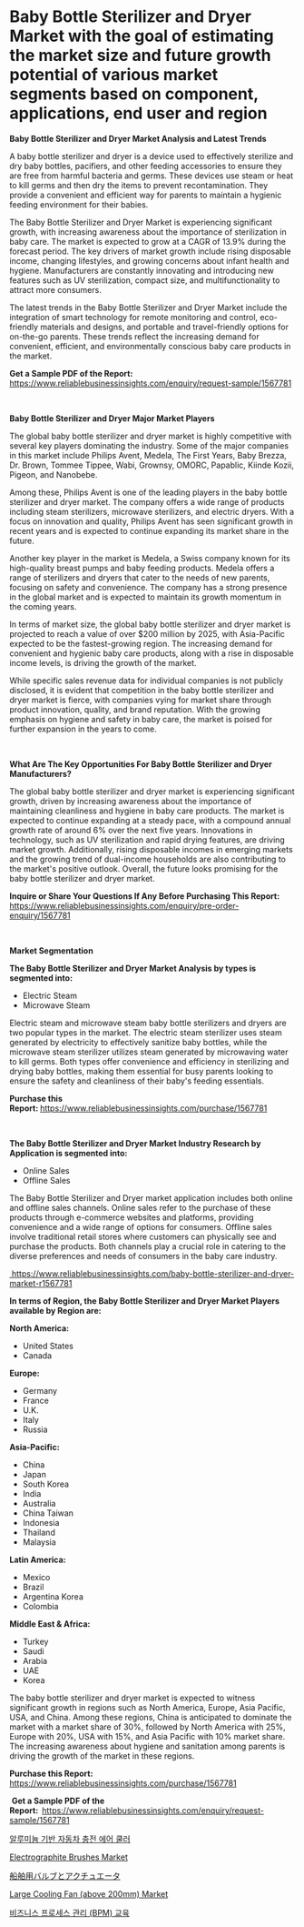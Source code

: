 <p><h1>Baby Bottle Sterilizer and Dryer Market with the goal of estimating the market size and future growth potential of various market segments based on component, applications, end user and region</h1></p><p><strong>Baby Bottle Sterilizer and Dryer Market Analysis and Latest Trends</strong></p>
<p><p>A baby bottle sterilizer and dryer is a device used to effectively sterilize and dry baby bottles, pacifiers, and other feeding accessories to ensure they are free from harmful bacteria and germs. These devices use steam or heat to kill germs and then dry the items to prevent recontamination. They provide a convenient and efficient way for parents to maintain a hygienic feeding environment for their babies.</p><p>The Baby Bottle Sterilizer and Dryer Market is experiencing significant growth, with increasing awareness about the importance of sterilization in baby care. The market is expected to grow at a CAGR of 13.9% during the forecast period. The key drivers of market growth include rising disposable income, changing lifestyles, and growing concerns about infant health and hygiene. Manufacturers are constantly innovating and introducing new features such as UV sterilization, compact size, and multifunctionality to attract more consumers.</p><p>The latest trends in the Baby Bottle Sterilizer and Dryer Market include the integration of smart technology for remote monitoring and control, eco-friendly materials and designs, and portable and travel-friendly options for on-the-go parents. These trends reflect the increasing demand for convenient, efficient, and environmentally conscious baby care products in the market.</p></p>
<p><strong>Get a Sample PDF of the Report:&nbsp;</strong> <a href="https://www.reliablebusinessinsights.com/enquiry/request-sample/1567781">https://www.reliablebusinessinsights.com/enquiry/request-sample/1567781</a></p>
<p>&nbsp;</p>
<p><strong>Baby Bottle Sterilizer and Dryer Major Market Players</strong></p>
<p><p>The global baby bottle sterilizer and dryer market is highly competitive with several key players dominating the industry. Some of the major companies in this market include Philips Avent, Medela, The First Years, Baby Brezza, Dr. Brown, Tommee Tippee, Wabi, Grownsy, OMORC, Papablic, Kiinde Kozii, Pigeon, and Nanobebe.</p><p>Among these, Philips Avent is one of the leading players in the baby bottle sterilizer and dryer market. The company offers a wide range of products including steam sterilizers, microwave sterilizers, and electric dryers. With a focus on innovation and quality, Philips Avent has seen significant growth in recent years and is expected to continue expanding its market share in the future.</p><p>Another key player in the market is Medela, a Swiss company known for its high-quality breast pumps and baby feeding products. Medela offers a range of sterilizers and dryers that cater to the needs of new parents, focusing on safety and convenience. The company has a strong presence in the global market and is expected to maintain its growth momentum in the coming years.</p><p>In terms of market size, the global baby bottle sterilizer and dryer market is projected to reach a value of over $200 million by 2025, with Asia-Pacific expected to be the fastest-growing region. The increasing demand for convenient and hygienic baby care products, along with a rise in disposable income levels, is driving the growth of the market.</p><p>While specific sales revenue data for individual companies is not publicly disclosed, it is evident that competition in the baby bottle sterilizer and dryer market is fierce, with companies vying for market share through product innovation, quality, and brand reputation. With the growing emphasis on hygiene and safety in baby care, the market is poised for further expansion in the years to come.</p></p>
<p>&nbsp;</p>
<p><strong>What Are The Key Opportunities For Baby Bottle Sterilizer and Dryer Manufacturers?</strong></p>
<p><p>The global baby bottle sterilizer and dryer market is experiencing significant growth, driven by increasing awareness about the importance of maintaining cleanliness and hygiene in baby care products. The market is expected to continue expanding at a steady pace, with a compound annual growth rate of around 6% over the next five years. Innovations in technology, such as UV sterilization and rapid drying features, are driving market growth. Additionally, rising disposable incomes in emerging markets and the growing trend of dual-income households are also contributing to the market's positive outlook. Overall, the future looks promising for the baby bottle sterilizer and dryer market.</p></p>
<p><strong>Inquire or Share Your Questions If Any Before Purchasing This Report:</strong> <a href="https://www.reliablebusinessinsights.com/enquiry/pre-order-enquiry/1567781">https://www.reliablebusinessinsights.com/enquiry/pre-order-enquiry/1567781</a></p>
<p>&nbsp;</p>
<p><strong>Market Segmentation</strong></p>
<p><strong>The Baby Bottle Sterilizer and Dryer Market Analysis by types is segmented into:</strong></p>
<p><ul><li>Electric Steam</li><li>Microwave Steam</li></ul></p>
<p><p>Electric steam and microwave steam baby bottle sterilizers and dryers are two popular types in the market. The electric steam sterilizer uses steam generated by electricity to effectively sanitize baby bottles, while the microwave steam sterilizer utilizes steam generated by microwaving water to kill germs. Both types offer convenience and efficiency in sterilizing and drying baby bottles, making them essential for busy parents looking to ensure the safety and cleanliness of their baby's feeding essentials.</p></p>
<p><strong>Purchase this Report:&nbsp;</strong><a href="https://www.reliablebusinessinsights.com/purchase/1567781">https://www.reliablebusinessinsights.com/purchase/1567781</a></p>
<p>&nbsp;</p>
<p><strong>The Baby Bottle Sterilizer and Dryer Market Industry Research by Application is segmented into:</strong></p>
<p><ul><li>Online Sales</li><li>Offline Sales</li></ul></p>
<p><p>The Baby Bottle Sterilizer and Dryer market application includes both online and offline sales channels. Online sales refer to the purchase of these products through e-commerce websites and platforms, providing convenience and a wide range of options for consumers. Offline sales involve traditional retail stores where customers can physically see and purchase the products. Both channels play a crucial role in catering to the diverse preferences and needs of consumers in the baby care industry.</p></p>
<p><a href="https://www.reliablebusinessinsights.com/baby-bottle-sterilizer-and-dryer-market-r1567781">&nbsp;https://www.reliablebusinessinsights.com/baby-bottle-sterilizer-and-dryer-market-r1567781</a></p>
<p><strong>In terms of Region, the Baby Bottle Sterilizer and Dryer Market Players available by Region are:</strong></p>
<p>
    <p> <strong> North America: </strong>
        <ul>
            <li>United States</li>
            <li>Canada</li>
        </ul>
        </p> 
    <p> <strong> Europe: </strong>
        <ul>
            <li>Germany</li>
            <li>France</li>
            <li>U.K.</li>
            <li>Italy</li>
            <li>Russia</li>
        </ul>
        </p> 
    <p> <strong> Asia-Pacific: </strong>
        <ul>
            <li>China</li>
            <li>Japan</li>
            <li>South Korea</li>
            <li>India</li>
            <li>Australia</li>
            <li>China Taiwan</li>
            <li>Indonesia</li>
            <li>Thailand</li>
            <li>Malaysia</li>
        </ul>
        </p> 
    <p> <strong> Latin America: </strong>
        <ul>
            <li>Mexico</li>
            <li>Brazil</li>
            <li>Argentina Korea</li>
            <li>Colombia</li>
        </ul>
        </p> 
    <p> <strong> Middle East & Africa: </strong>
        <ul>
            <li>Turkey</li>
            <li>Saudi</li>
            <li>Arabia</li>
            <li>UAE</li>
            <li>Korea</li>
        </ul>
    </p>
    </p>
<p><p>The baby bottle sterilizer and dryer market is expected to witness significant growth in regions such as North America, Europe, Asia Pacific, USA, and China. Among these regions, China is anticipated to dominate the market with a market share of 30%, followed by North America with 25%, Europe with 20%, USA with 15%, and Asia Pacific with 10% market share. The increasing awareness about hygiene and sanitation among parents is driving the growth of the market in these regions.</p></p>
<p><strong>Purchase this Report: </strong><a href="https://www.reliablebusinessinsights.com/purchase/1567781">https://www.reliablebusinessinsights.com/purchase/1567781</a></p>
<p>&nbsp;<strong>Get a Sample PDF of the Report:&nbsp;&nbsp;</strong><a href="https://www.reliablebusinessinsights.com/enquiry/request-sample/1567781">https://www.reliablebusinessinsights.com/enquiry/request-sample/1567781</a></p>
<p><strong></strong></p>
<p><p><a href="https://medium.com/@hermanokutneva7878567/%EC%95%8C%EB%A3%A8%EB%AF%B8%EB%8A%84-%EA%B8%B0%EB%B0%98-%EC%9E%90%EB%8F%99%EC%B0%A8-%EC%B6%A9%EC%A0%84-%EC%97%90%EC%96%B4-%EC%BF%A8%EB%9F%AC-%EC%8B%9C%EC%9E%A5-%EB%8F%99%ED%96%A5-%EC%8B%9C%EC%9E%A5-%EB%8F%99%ED%96%A5-%EC%84%B1%EC%9E%A5-2024%EB%85%84%EB%B6%80%ED%84%B0-2031%EB%85%84%EA%B9%8C%EC%A7%80-%EC%98%88%EC%B8%A1%EB%90%9C-%EA%B2%B0%EA%B3%BC-b4a10dc5e74e">알루미늄 기반 자동차 충전 에어 쿨러</a></p><p><a href="https://issuu.com/reportprime-2/docs/electrographite-brushes-market-size-2030.pptx">Electrographite Brushes Market</a></p><p><a href="https://github.com/DayanaRunolfsdottir/Market-Research-Report-List-1/blob/main/344751791430.md">船舶用バルブとアクチュエータ</a></p><p><a href="https://github.com/LibbySpencer2018/Market-Research-Report-List-1/blob/main/large-cooling-fan-above-200mm-market.md">Large Cooling Fan (above 200mm) Market</a></p><p><a href="https://github.com/victorsharp87978/Market-Research-Report-List-1/blob/main/511657783930.md">비즈니스 프로세스 관리 (BPM) 교육</a></p></p>
